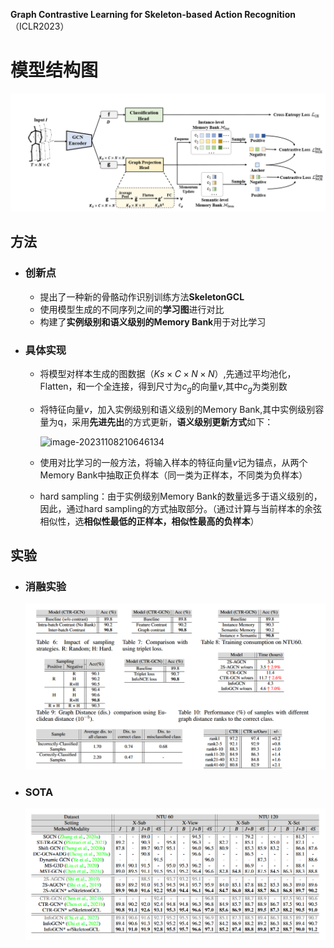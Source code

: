 **Graph Contrastive Learning for Skeleton-based Action Recognition**（ICLR2023）

# 模型结构图

![\<img alt="" data-attachment-key="27ZMG2IN" width="1206" height="453" src="attachments/27ZMG2IN.png" ztype="zimage">](attachments/27ZMG2IN.png)

## 方法

- ### 创新点

  - 提出了一种新的骨骼动作识别训练方法**SkeletonGCL**
  - 使用模型生成的不同序列之间的**学习图**进行对比
  - 构建了**实例级别和语义级别的Memory Bank**用于对比学习

- ### 具体实现

  - 将模型对样本生成的图数据（$Ks\times C \times N \times N$）,先通过平均池化，Flatten，和一个全连接，得到尺寸为$c_g$的向量$v$,其中$c_g$为类别数

  - 将特征向量$v$，加入实例级别和语义级别的Memory Bank,其中实例级别容量为q，采用**先进先出**的方式更新，**语义级别更新方式**如下：

    

    ![image-20231108210646134](C:\Users\19475\AppData\Roaming\Typora\typora-user-images\image-20231108210646134.png)

  - 使用对比学习的一般方法，将输入样本的特征向量$v$记为锚点，从两个Memory Bank中抽取正负样本（同一类为正样本，不同类为负样本）

  - hard sampling：由于实例级别Memory Bank的数量远多于语义级别的，因此，通过hard sampling的方式抽取部分。（通过计算与当前样本的余弦相似性，选**相似性最低的正样本，相似性最高的负样本**）

## 实验

- ### 消融实验

  ![image-20231108211431157](attachments/image-20231108211431157.png)

- ### SOTA

  ![image-20231108211517359](attachments/image-20231108211517359.png)

